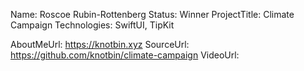 Name: Roscoe Rubin-Rottenberg
Status: Winner
ProjectTitle: Climate Campaign
Technologies: SwiftUI, TipKit

AboutMeUrl: https://knotbin.xyz
SourceUrl: https://github.com/knotbin/climate-campaign
VideoUrl:

<!---
EXAMPLE
Name<required>: John Appleseed
Status<required>: Submitted <or> Winner <or> Distinguished <or> Rejected
ProjectTitle: The Accessibility Rose
Technologies<4 maximum>: SwiftUI, RealityKit, CoreGraphic 

AboutMeUrl: https://linkedin.com/in/johnappleseed <
SourceUrl: https://github.com/johnappleseed/wwdc2025
VideoUrl: https://youtu.be/ABCDE123456

Please note that only Name and Status are mandatory fields. The other fields are optional.
-->
